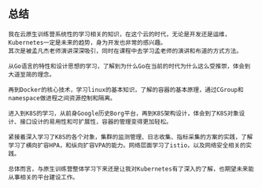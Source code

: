 ## 总结
    我在云原生训练营系统性的学习相关的知识，在这个云的时代，无论是开发还是运维，Kubernetes一定是未来的趋势，身为开发也非常的感兴趣。
    其次是被孟凡杰老师演讲深深吸引，同时在课程中去学习孟老师的演讲和布道的方式方法。

    从Go语言的特性和设计思想的学习，了解到为什么Go在当前的时代为什么这么受推崇，体会到大道至简的理念。

    再到Docker的核心技术，学习linux的基本知识，了解的容器的基本原理，通过CGroup和namespace做进程之间资源控制和隔离。

    进入到K8S的学习，从前身Google历史Borg平台，再到K8S架构设计，体会到了K8S对象设计、接口设计的易用性和可扩展性，容器的管理变得更加轻松。

    紧接着深入学习了K8S的各个对象，集群的监测管理、日志收集、指标采集的方案的实践，了解学习了横向扩容HPA，和纵向扩容VPA的能力。网络层面学习了istio，以及网络安全相关的实践。

    总体而言，与原生训练营整体学习下来还是让我对Kubernetes有了深入的了解，也期望未来能从事相关的平台建设工作。




